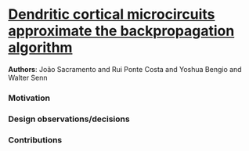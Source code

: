 # [Dendritic cortical microcircuits approximate the backpropagation algorithm](https://papers.nips.cc/paper/8089-dendritic-cortical-microcircuits-approximate-the-backpropagation-algorithm.pdf)

**Authors**: João Sacramento and Rui Ponte Costa and Yoshua Bengio and Walter Senn

### Motivation 

### Design observations/decisions

### Contributions